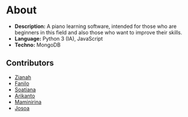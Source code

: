 # About

- **Description:** A piano learning software, intended for those who are beginners in this field and also those who want to improve their skills.
- **Language:** Python 3 (IA), JavaScript
- **Techno:** MongoDB

## Contributors

- [Zianah](https://github.com/ZianahRintsu)
- [Fanilo](https://github.com/faniloo08)
- [Soatiana](https://github.com/Soatiana287)
- [Arikanto](https://github.com/arikantoAmbinintsoa)
- [Maminirina](https://github.com/AinaMaminirina18)
- [Josoa](https://github.com/josoavj)
  
